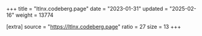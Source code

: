 +++
title = "ltlnx.codeberg.page"
date = "2023-01-31"
updated = "2025-02-16"
weight = 13774

[extra]
source = "https://ltlnx.codeberg.page"
ratio = 27
size = 13
+++
